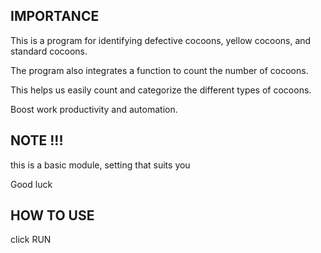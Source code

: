<h2> IMPORTANCE</h2>

This is a program for identifying defective cocoons, yellow cocoons, and standard cocoons.

The program also integrates a function to count the number of cocoons.

This helps us easily count and categorize the different types of cocoons.

Boost work productivity and automation.

<h2>NOTE !!!</h2>

this is a basic module, setting that suits you

Good luck

<h2> HOW TO USE </h2>

click RUN
